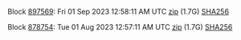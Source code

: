 Block [897569](https://testnet-insight.dashevo.org/insight/block/00000079c4815f8bf212c464e8f9d628ec94408d1a58386b67b2005f603fa8ae): Fri 01 Sep 2023 12:58:11 AM UTC [zip](https://dash-bootstrap-2.ams3.digitaloceanspaces.com/testnet/2023-09-01/bootstrap.dat.zip) (1.7G) [SHA256](https://dash-bootstrap-2.ams3.digitaloceanspaces.com/testnet/2023-09-01/sha256.txt)

Block [878754](https://testnet-insight.dashevo.org/insight/block/000002ce37a64ee675d3906128e3b90c9a28b2cfc35f389fbf926a808161042a): Tue 01 Aug 2023 12:57:11 AM UTC [zip](https://dash-bootstrap-2.ams3.digitaloceanspaces.com/testnet/2023-08-01/bootstrap.dat.zip) (1.7G) [SHA256](https://dash-bootstrap-2.ams3.digitaloceanspaces.com/testnet/2023-08-01/sha256.txt)
